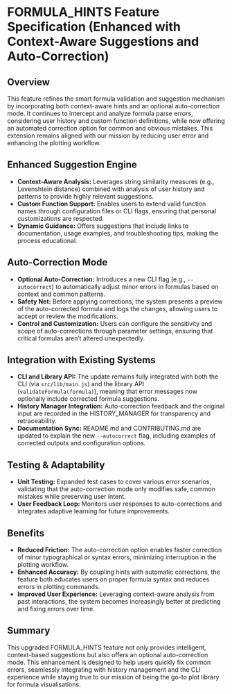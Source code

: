 # FORMULA_HINTS Feature Specification (Enhanced with Context-Aware Suggestions and Auto-Correction)

## Overview
This feature refines the smart formula validation and suggestion mechanism by incorporating both context-aware hints and an optional auto-correction mode. It continues to intercept and analyze formula parse errors, considering user history and custom function definitions, while now offering an automated correction option for common and obvious mistakes. This extension remains aligned with our mission by reducing user error and enhancing the plotting workflow.

## Enhanced Suggestion Engine
- **Context-Aware Analysis:** Leverages string similarity measures (e.g., Levenshtein distance) combined with analysis of user history and patterns to provide highly relevant suggestions.
- **Custom Function Support:** Enables users to extend valid function names through configuration files or CLI flags, ensuring that personal customizations are respected.
- **Dynamic Guidance:** Offers suggestions that include links to documentation, usage examples, and troubleshooting tips, making the process educational.

## Auto-Correction Mode
- **Optional Auto-Correction:** Introduces a new CLI flag (e.g., `--autocorrect`) to automatically adjust minor errors in formulas based on context and common patterns.
- **Safety Net:** Before applying corrections, the system presents a preview of the auto-corrected formula and logs the changes, allowing users to accept or review the modifications.
- **Control and Customization:** Users can configure the sensitivity and scope of auto-corrections through parameter settings, ensuring that critical formulas aren’t altered unexpectedly.

## Integration with Existing Systems
- **CLI and Library API:** The update remains fully integrated with both the CLI (via `src/lib/main.js`) and the library API (`validateFormula(formula)`), meaning that error messages now optionally include corrected formula suggestions.
- **History Manager Integration:** Auto-correction feedback and the original input are recorded in the HISTORY_MANAGER for transparency and retraceability.
- **Documentation Sync:** README.md and CONTRIBUTING.md are updated to explain the new `--autocorrect` flag, including examples of corrected outputs and configuration options.

## Testing & Adaptability
- **Unit Testing:** Expanded test cases to cover various error scenarios, validating that the auto-correction mode only modifies safe, common mistakes while preserving user intent.
- **User Feedback Loop:** Monitors user responses to auto-corrections and integrates adaptive learning for future improvements.

## Benefits
- **Reduced Friction:** The auto-correction option enables faster correction of minor typographical or syntax errors, minimizing interruption in the plotting workflow.
- **Enhanced Accuracy:** By coupling hints with automatic corrections, the feature both educates users on proper formula syntax and reduces errors in plotting commands.
- **Improved User Experience:** Leveraging context-aware analysis from past interactions, the system becomes increasingly better at predicting and fixing errors over time.

## Summary
This upgraded FORMULA_HINTS feature not only provides intelligent, context-based suggestions but also offers an optional auto-correction mode. This enhancement is designed to help users quickly fix common errors, seamlessly integrating with history management and the CLI experience while staying true to our mission of being the go-to plot library for formula visualisations.